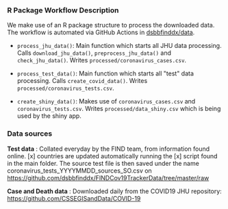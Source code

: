 ### R Package Workflow Description

We make use of an R package structure to process the downloaded data.
The workflow is automated via GitHub Actions in [dsbbfinddx/data](https://github.com/dsbbfinddx/data).

- `process_jhu_data()`: Main function which starts all JHU data processing.
  Calls `download_jhu_data()`, `preprocess_jhu_data()` and `check_jhu_data()`.
  Writes `processed/coronavirus_cases.csv`.
  
- `process_test_data()`: Main function which starts all "test" data processing.
  Calls `create_covid_data()`.
  Writes `processed/coronavirus_tests.csv`.
  
- `create_shiny_data()`: Makes use of `coronavirus_cases.csv` and `coronavirus_tests.csv`.
  Writes `processed/data_shiny.csv` which is being used by the shiny app.

### Data sources 

**Test data** : Collated everyday by the FIND team, from information found online. [x] countries are updated automatically running the [x] script found in the main folder. The source test file is then saved under the name coronavirus_tests_YYYYMMDD_sources_SO.csv on https://github.com/dsbbfinddx/FINDCov19TrackerData/tree/master/raw

**Case and Death data** : Downloaded daily from the COVID19 JHU repository: https://github.com/CSSEGISandData/COVID-19



